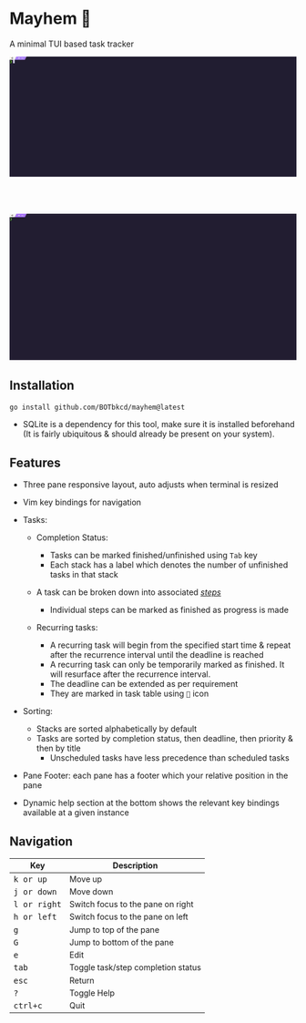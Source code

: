 # Mayhem 📝

A minimal TUI based task tracker

<a href="./altscreen-toggle/main.go">
  <img src="gifs/Navigation.gif"/>
</a>

<br></br>
  

<a href="./altscreen-toggle/main.go">
  <img src="gifs/Editing.gif"/>
</a>



## Installation

```
go install github.com/BOTbkcd/mayhem@latest
```

- SQLite is a dependency for this tool, make sure it is installed beforehand (It is fairly ubiquitous & should already be present on your system).




## Features

- Three pane responsive layout, auto adjusts when terminal is resized

- Vim key bindings for navigation

- Tasks:

  - Completion Status:
    - Tasks can be marked finished/unfinished using `Tab` key
    - Each stack has a label which denotes the number of unfinished tasks in that stack
  - A task can be broken down into associated *<u>steps</u>* 
    - Individual steps can be marked as finished as progress is made

  - Recurring tasks:
    - A recurring task will begin from the specified start time & repeat after the recurrence interval until the deadline is reached
    - A recurring task can only be temporarily marked as finished. It will resurface after the recurrence interval.
    - The deadline can be extended as per requirement
    - They are marked in task table using `📌` icon

- Sorting:

  - Stacks are sorted alphabetically by default
  - Tasks are sorted by completion status, then deadline, then priority & then by title
    - Unscheduled tasks have less precedence than scheduled tasks

- Pane Footer: each pane has a footer which your relative position in the pane

- Dynamic help section at the bottom shows the relevant key bindings available at a given instance

  

## Navigation

| Key                   | Description                        |
| --------------------- | ---------------------------------- |
| <kbd>k or up</kbd>    | Move up                            |
| <kbd>j or down</kbd>  | Move down                          |
| <kbd>l or right</kbd> | Switch focus to the pane on right  |
| <kbd>h or left</kbd>  | Switch focus to the pane on left   |
| <kbd>g</kbd>          | Jump to top of the pane            |
| <kbd>G</kbd>          | Jump to bottom of the pane         |
| <kbd>e</kbd>          | Edit                               |
| <kbd>tab</kbd>        | Toggle task/step completion status |
| <kbd>esc</kbd>        | Return                             |
| <kbd>?</kbd>          | Toggle Help                        |
| <kbd>ctrl+c</kbd>     | Quit                               |

